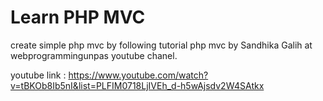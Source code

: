 # Learn PHP MVC 


create simple php mvc by following tutorial php mvc by Sandhika Galih at webprogrammingunpas youtube chanel. 

youtube link : https://www.youtube.com/watch?v=tBKOb8Ib5nI&list=PLFIM0718LjIVEh_d-h5wAjsdv2W4SAtkx
